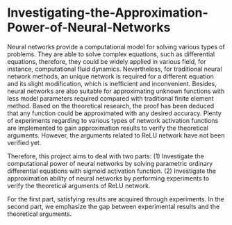 # Investigating-the-Approximation-Power-of-Neural-Networks

Neural networks provide a computational model for solving various types of problems. They are able to solve complex equations, such as differential equations, therefore, they could be widely applied in various field, for instance, computational fluid dynamics. Nevertheless, for traditional neural network methods, an unique network is required for a different equation and its slight modification, which is inefficient and inconvenient. Besides, neural networks are also suitable for approximating unknown functions with less model parameters required compared with traditional finite element method. Based on the theoretical research, the proof has been deduced that any function could be approximated with any desired accuracy. Plenty of experiments regarding to various types of
network activation functions are implemented to gain approximation results to verify the theoretical arguments. However, the arguments related to ReLU network have not been verified yet.

Therefore, this project aims to deal with two parts: 
(1) Investigate the computational power of neural networks by solving parametric ordinary differential equations with sigmoid activation function.
(2) Investigate the approximation ability of neural networks by performing experiments to verify the theoretical arguments of ReLU network. 

For the first part, satisfying results are acquired through experiments. In the second part, we emphasize the gap between experimental results and the theoretical arguments.

